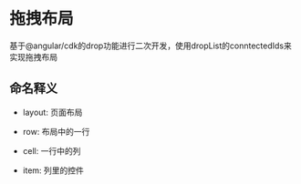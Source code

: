 # 拖拽布局

基于@angular/cdk的drop功能进行二次开发，使用dropList的conntectedIds来实现拖拽布局

## 命名释义

* layout: 页面布局

* row: 布局中的一行

* cell: 一行中的列

* item: 列里的控件

